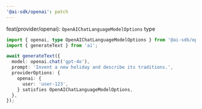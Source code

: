 ```yaml
---
'@ai-sdk/openai': patch
---
```


feat(provider/openai): `OpenAIChatLanguageModelOptions` type

```ts
import { openai, type OpenAIChatLanguageModelOptions } from '@ai-sdk/openai';
import { generateText } from 'ai';

await generateText({
  model: openai.chat('gpt-4o'),
  prompt: 'Invent a new holiday and describe its traditions.',
  providerOptions: {
    openai: {
      user: 'user-123',
    } satisfies OpenAIChatLanguageModelOptions,
  },
});
```
